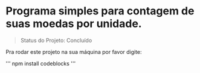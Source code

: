 # Programa simples para contagem de suas moedas por unidade.

> Status do Projeto: Concluído

Pra rodar este projeto na sua máquina por favor digite:

'''
npm install codeblocks
'''
